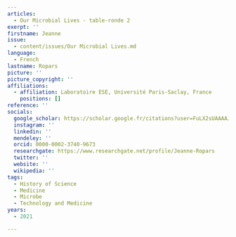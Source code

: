 ```yaml
---
articles:
  - Our Microbial Lives - table-ronde 2
exerpt: ''
firstname: Jeanne
issue:
  - content/issues/Our Microbial Lives.md
language:
  - French
lastname: Ropars
picture: ''
picture_copyright: ''
affiliations:
  - affiliation: Laboratoire ESE, Université Paris-Saclay, France
    positions: []
reference: ''
socials:
  google_scholar: https://scholar.google.fr/citations?user=FuLX2sUAAAAJ&hl=fr
  instagram: ''
  linkedin: ''
  mendeley: ''
  orcid: 0000-0002-3740-9673
  researchgate: https://www.researchgate.net/profile/Jeanne-Ropars
  twitter: ''
  website: ''
  wikipedia: ''
tags:
  - History of Science
  - Medicine
  - Microbe
  - Technology and Medicine
years:
  - 2021

---
```

